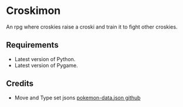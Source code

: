 # Croskimon
An rpg where croskies raise a croski and train it to fight other croskies.

## Requirements
- Latest version of Python.
- Latest version of Pygame.

## Credits
- Move and Type set jsons [pokemon-data.json github](https://github.com/Purukitto/pokemon-data.json/tree/master)

